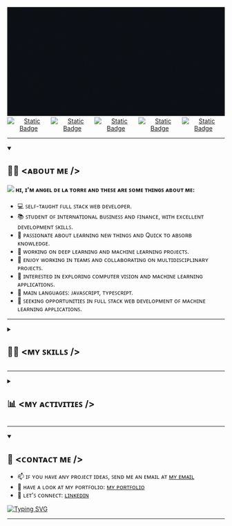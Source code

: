 <div align="center">
  <img src="GIF/banner.gif" alt="Angel's Banner">
</div>

<div style="display: flex; justify-content: center; gap: 2px;" align="center">
  <a href="https://www.linkedin.com/in/iangelmanueldm">
    <img alt="Static Badge" src="https://img.shields.io/badge/LinkedIn-LinkedIn?logo=linkedin&logoColor=white&logoSize=60&labelColor=black&color=black&link=https%3A%2F%2Fgithub.com%2FiAngelManuel">
  </a>

  <a href="https://iangeldelatorre.com">
    <img alt="Static Badge" src="https://img.shields.io/badge/My_portfolio-My_portfolio?logo=serverfault&logoColor=white&logoSize=60&labelColor=black&color=black">
  </a>

  <a href="https://twitter.com/iangelmanuel">
    <img alt="Static Badge" src="https://img.shields.io/badge/X-X?logo=x&logoColor=white&logoSize=60&labelColor=black&color=black&link=https%3A%2F%2Fgithub.com%2FiAngelManuel">
  </a>

  <a href="https://instagram.com/iangelmanuel">
    <img alt="Static Badge" src="https://img.shields.io/badge/instagram-Instagram?logo=instagram&logoColor=white&logoSize=60&labelColor=black&color=black&link=https%3A%2F%2Fgithub.com%2FiAngelManuel">
  </a>

  <a href="https://github.com/iAngelManuel">
    <img alt="Static Badge" src="https://img.shields.io/badge/Github-black?logo=github&logoColor=white&logoSize=60&labelColor=black&color=black&link=https%3A%2F%2Fgithub.com%2FiAngelManuel">
  </a>
</div>

<hr>

<details open="">
  <summary>
    <h2> 🧑‍💻 <ᴀʙᴏᴜᴛ ᴍᴇ /> </h2>
  </summary>

  <h4>
    <img src="https://media.giphy.com/media/hvRJCLFzcasrR4ia7z/giphy.gif" width="20"> ʜɪ, ɪ'ᴍ ᴀɴɢᴇʟ ᴅᴇ ʟᴀ ᴛᴏʀʀᴇ ᴀɴᴅ ᴛʜᴇꜱᴇ ᴀʀᴇ ꜱᴏᴍᴇ ᴛʜɪɴɢꜱ ᴀʙᴏᴜᴛ ᴍᴇ:
  </h4>

- 💻 ꜱᴇʟꜰ-ᴛᴀᴜɢʜᴛ ꜰᴜʟʟ ꜱᴛᴀᴄᴋ ᴡᴇʙ ᴅᴇᴠᴇʟᴏᴘᴇʀ.
- 📚 ꜱᴛᴜᴅᴇɴᴛ ᴏꜰ ɪɴᴛᴇʀɴᴀᴛɪᴏɴᴀʟ ʙᴜꜱɪɴᴇꜱꜱ ᴀɴᴅ ꜰɪɴᴀɴᴄᴇ, ᴡɪᴛʜ ᴇxᴄᴇʟʟᴇɴᴛ ᴅᴇᴠᴇʟᴏᴘᴍᴇɴᴛ ꜱᴋɪʟʟꜱ.
- 📝 ᴘᴀꜱꜱɪᴏɴᴀᴛᴇ ᴀʙᴏᴜᴛ ʟᴇᴀʀɴɪɴɢ ɴᴇᴡ ᴛʜɪɴɢꜱ ᴀɴᴅ Qᴜɪᴄᴋ ᴛᴏ ᴀʙꜱᴏʀʙ ᴋɴᴏᴡʟᴇᴅɢᴇ.
- 🔬 ᴡᴏʀᴋɪɴɢ ᴏɴ ᴅᴇᴇᴘ ʟᴇᴀʀɴɪɴɢ ᴀɴᴅ ᴍᴀᴄʜɪɴᴇ ʟᴇᴀʀɴɪɴɢ ᴘʀᴏᴊᴇᴄᴛꜱ.
- 🤝 ᴇɴᴊᴏʏ ᴡᴏʀᴋɪɴɢ ɪɴ ᴛᴇᴀᴍꜱ ᴀɴᴅ ᴄᴏʟʟᴀʙᴏʀᴀᴛɪɴɢ ᴏɴ ᴍᴜʟᴛɪᴅɪꜱᴄɪᴘʟɪɴᴀʀʏ ᴘʀᴏᴊᴇᴄᴛꜱ.
- 🌱 ɪɴᴛᴇʀᴇꜱᴛᴇᴅ ɪɴ ᴇxᴘʟᴏʀɪɴɢ ᴄᴏᴍᴘᴜᴛᴇʀ ᴠɪꜱɪᴏɴ ᴀɴᴅ ᴍᴀᴄʜɪɴᴇ ʟᴇᴀʀɴɪɴɢ ᴀᴘᴘʟɪᴄᴀᴛɪᴏɴꜱ.
- 🌟 ᴍᴀɪɴ ʟᴀɴɢᴜᴀɢᴇꜱ: ᴊᴀᴠᴀꜱᴄʀɪᴘᴛ, ᴛʏᴘᴇꜱᴄʀɪᴘᴛ.
- 🚀 ꜱᴇᴇᴋɪɴɢ ᴏᴘᴘᴏʀᴛᴜɴɪᴛɪᴇꜱ ɪɴ ꜰᴜʟʟ ꜱᴛᴀᴄᴋ ᴡᴇʙ ᴅᴇᴠᴇʟᴏᴘᴍᴇɴᴛ ᴏꜰ ᴍᴀᴄʜɪɴᴇ ʟᴇᴀʀɴɪɴɢ ᴀᴘᴘʟɪᴄᴀᴛɪᴏɴꜱ.

</details>

<hr>

<details>
  <summary>
    <h2> 🤹‍♂️ <ᴍʏ ꜱᴋɪʟʟꜱ /> </h2>
  </summary>

## - ʟᴀɴɢᴜᴀɢᴇ

![language](https://skillicons.dev/icons?i=html,css,js,ts,php)

## - ᴛᴇᴄʜɴᴏʟᴏɢɪᴇꜱ

![technologies](https://skillicons.dev/icons?i=cloudflare,vercel,react,nodejs,nextjs,astro,vite,express,nest,laravel,prisma,postgres,mongodb,mysql,pug,tailwind)

## - ꜱᴏꜰᴛᴡᴀʀᴇ

![software](https://skillicons.dev/icons?i=docker,figma,notion,ps,postman,powershell,visualstudio,vscode,windows,apple)

## - ᴍʏ ꜰᴀᴠᴏʀɪᴛᴇ ꜱᴛᴀᴄᴋ

![mystack1](https://skillicons.dev/icons?i=nextjs,prisma,postgres,tailwind)

  <br>
  <br>

![mystack2](https://skillicons.dev/icons?i=mongodb,express,react,nodejs)

</details>

<hr>

<details>
  <summary>
    <h2> 📊 <ᴍʏ ᴀᴄᴛɪᴠɪᴛɪᴇꜱ /> </h2>
  </summary>
</details>

<hr>

<details open="">
  <summary>
    <h2> 💌 <ᴄᴏɴᴛᴀᴄᴛ ᴍᴇ /> </h2>
  </summary>

- 📫 ɪꜰ ʏᴏᴜ ʜᴀᴠᴇ ᴀɴʏ ᴘʀᴏᴊᴇᴄᴛ ɪᴅᴇᴀꜱ, ꜱᴇɴᴅ ᴍᴇ ᴀɴ ᴇᴍᴀɪʟ ᴀᴛ [ᴍʏ ᴇᴍᴀɪʟ](mailto:iangelmanuel02@gmail.com)
- 📝 ʜᴀᴠᴇ ᴀ ʟᴏᴏᴋ ᴀᴛ ᴍʏ ᴘᴏʀᴛꜰᴏʟɪᴏ: [ᴍʏ ᴘᴏʀᴛꜰᴏʟɪᴏ](https://iangeldelatorre.com)
- 📲 ʟᴇᴛ'ꜱ ᴄᴏɴɴᴇᴄᴛ: [ʟɪɴᴋᴇᴅɪɴ](https://www.linkedin.com/in/iangelmanueldm)

<a href="https://git.io/typing-svg">
  <img src="https://readme-typing-svg.herokuapp.com?font=Cascadia+Code&weight=700&size=30&pause=1000&color=4411EE&random=false&width=435&lines=Hi%2C+I'm+Angel+DM+%F0%9F%AB%A1;JavaScript+Programmer+%F0%9F%A7%91%E2%80%8D%F0%9F%92%BB;Web+Developer+%F0%9F%93%84;I+love+learning+new+things+%F0%9F%8C%A0;I'm+creative+to+create+new+designs+%E2%9C%8F%EF%B8%8F;I+love+React+js+%F0%9F%A9%B5;I+love+to+program+with+TypeScript+%F0%9F%92%99;My+favorite+Framework+is+Next+js+%F0%9F%94%BA;I+always+use+Tailwindcss%2C+is+very+cool+%F0%9F%8E%A8;I+am+super+organized+%F0%9F%91%8C" alt="Typing SVG" />
</a>

</details>

<hr>
